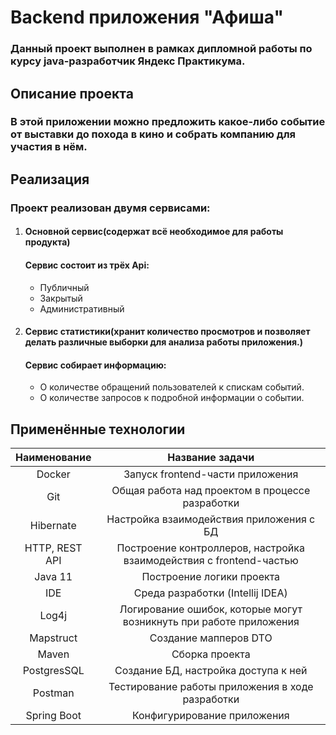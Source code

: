 # Backend приложения "Афиша"
### Данный проект выполнен в рамках дипломной работы по курсу java-разработчик Яндекс Практикума.
## Описание проекта
### В этой приложении можно предложить какое-либо событие от выставки до похода в кино и собрать компанию для участия в нём.
## Реализация
### Проект реализован двумя сервисами:
1. #### Основной сервис(содержат всё необходимое для работы продукта)
   #### Сервис состоит из трёх Api:
      * Публичный
      * Закрытый
      * Административный
4. #### Сервис статистики(хранит количество просмотров и позволяет делать различные выборки для анализа работы приложения.)
   #### Сервис собирает информацию:
      * О количестве обращений пользователей к спискам событий.
      * О количестве запросов к подробной информации о событии.
 ## Применённые технологии
|  Наименование   |                           Название задачи                           |
|:---------------:|:-------------------------------------------------------------------:|
|     Docker      |                  Запуск frontend-части приложения                   |
|       Git       |           Общая работа над проектом в процессе разработки           |
|    Hibernate    |              Настройка взаимодействия приложения с БД               |
| HTTP, REST API  | Построение контроллеров, настройка взаимодействия с frontend-частью |
|     Java 11     |                      Построение логики проекта                      |
|       IDE       |                  Среда разработки (Intellij IDEA)                   |
|      Log4j      | Логирование ошибок, которые могут возникнуть при работе приложения  |
|    Mapstruct    |                        Создание мапперов DTO                        |
|      Maven      |                           Сборка проекта                            |
|   PostgresSQL   |                Создание БД, настройка доступа к ней                 |
|     Postman     |          Тестирование работы приложения в ходе разработки           |
|   Spring Boot   |                     Конфигурирование приложения                     |

